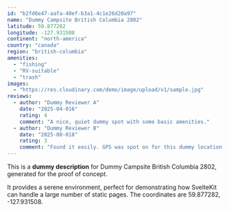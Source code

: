 ```yaml
---
id: "b2fd6e47-aafa-40ef-b3a1-4c1e26d20a97"
name: "Dummy Campsite British Columbia 2802"
latitude: 59.877282
longitude: -127.931508
continent: "north-america"
country: "canada"
region: "british-columbia"
amenities:
  - "fishing"
  - "RV-suitable"
  - "trash"
images:
  - "https://res.cloudinary.com/demo/image/upload/v1/sample.jpg"
reviews:
  - author: "Dummy Reviewer A"
    date: "2025-04-016"
    rating: 4
    comment: "A nice, quiet dummy spot with some basic amenities."
  - author: "Dummy Reviewer B"
    date: "2025-08-018"
    rating: 3
    comment: "Found it easily. GPS was spot on for this dummy location."
---
```


This is a **dummy description** for Dummy Campsite British Columbia 2802, generated for the proof of concept.

It provides a serene environment, perfect for demonstrating how SvelteKit can handle a large number of static pages. The coordinates are 59.877282, -127.931508.
